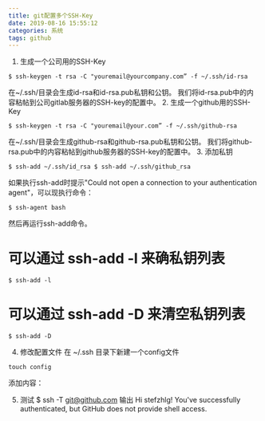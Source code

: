 ```yaml
---
title: git配置多个SSH-Key
date: 2019-08-16 15:55:12
categories: 系统
tags: github
---
```

1. 生成一个公司用的SSH-Key     
```shell
$ ssh-keygen -t rsa -C "youremail@yourcompany.com” -f ~/.ssh/id-rsa
```
在~/.ssh/目录会生成id-rsa和id-rsa.pub私钥和公钥。 我们将id-rsa.pub中的内容粘帖到公司gitlab服务器的SSH-key的配置中。
2. 生成一个github用的SSH-Key
```shell
$ ssh-keygen -t rsa -C "youremail@your.com” -f ~/.ssh/github-rsa
```
在~/.ssh/目录会生成github-rsa和github-rsa.pub私钥和公钥。 我们将github-rsa.pub中的内容粘帖到github服务器的SSH-key的配置中。
3. 添加私钥
```shell
$ ssh-add ~/.ssh/id_rsa $ ssh-add ~/.ssh/github_rsa
```
如果执行ssh-add时提示"Could not open a connection to your authentication agent"，可以现执行命令：
```shell
$ ssh-agent bash
```
然后再运行ssh-add命令。
# 可以通过 ssh-add -l 来确私钥列表
```shell
$ ssh-add -l
```
# 可以通过 ssh-add -D 来清空私钥列表
```shell
$ ssh-add -D
```
4. 修改配置文件
在 ~/.ssh 目录下新建一个config文件
```shell
touch config
```
添加内容：

5. 测试
$ ssh -T git@github.com
输出
Hi stefzhlg! You've successfully authenticated, but GitHub does not provide shell access.
